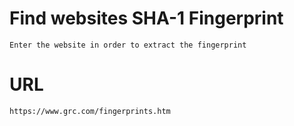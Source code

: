 # Find websites SHA-1 Fingerprint

    Enter the website in order to extract the fingerprint
    
# URL

    https://www.grc.com/fingerprints.htm